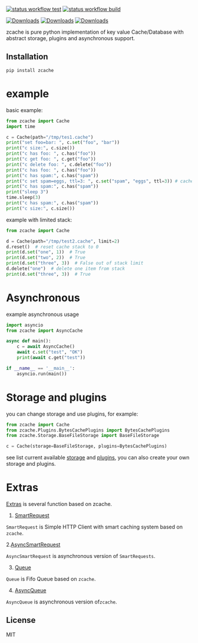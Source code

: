[![status workflow test](https://github.com/guangrei/zcache/actions/workflows/python-app.yml/badge.svg)](https://github.com/guangrei/zcache/actions) 
[![status workflow build](https://github.com/guangrei/zcache/actions/workflows/release_to_pypi.yml/badge.svg)](https://github.com/guangrei/zcache/actions)

[![Downloads](https://static.pepy.tech/badge/zcache)](https://pepy.tech/project/zcache)
[![Downloads](https://static.pepy.tech/badge/zcache/month)](https://pepy.tech/project/zcache)
[![Downloads](https://static.pepy.tech/badge/zcache/week)](https://pepy.tech/project/zcache)

zcache is pure python implementation of key value Cache/Database with abstract storage, plugins and asynchronous support.

## Installation
```
pip install zcache
```
# example

basic example:
```python
from zcache import Cache
import time

c = Cache(path="/tmp/tes1.cache")
print("set foo=bar: ", c.set("foo", "bar"))
print("c size:", c.size())
print("c has foo: ", c.has("foo"))
print("c get foo: ", c.get("foo"))
print("c delete foo: ", c.delete("foo"))
print("c has foo: ", c.has("foo"))
print("c has spam:", c.has("spam"))
print("c set spam=eggs, ttl=3: ", c.set("spam", "eggs", ttl=3)) # cache with ttl
print("c has spam:", c.has("spam"))
print("sleep 3")
time.sleep(3)
print("c has spam:", c.has("spam"))
print("c size:", c.size())
```
example with limited stack:
```python
from zcache import Cache

d = Cache(path="/tmp/test2.cache", limit=2)
d.reset()  # reset cache stack to 0
print(d.set("one", 1))  # True
print(d.set("two", 2))  # True
print(d.set("three", 3))  # False out of stack limit
d.delete("one")  # delete one item from stack
print(d.set("three", 3))  # True
```

# Asynchronous

example asynchronous usage

```python
import asyncio
from zcache import AsyncCache

async def main():
    c = await AsyncCache()
    await c.set("test", "OK")
    print(await c.get("test"))

if __name__ == '__main__':
    asyncio.run(main())
```

# Storage and plugins

you can change storage and use plugins, for example:

```python
from zcache import Cache
from zcache.Plugins.BytesCachePlugins import BytesCachePlugins
from zcache.Storage.BaseFileStorage import BaseFileStorage

c = Cache(storage=BaseFileStorage, plugins=BytesCachePlugins)
```
see list current available [storage](https://github.com/guangrei/zcache/tree/main/zcache/Storage) and [plugins](https://github.com/guangrei/zcache/tree/main/zcache/Plugins), you can also create your own storage and plugins.

# Extras

[Extras](https://github.com/guangrei/zcache/tree/main/zcache/Extras) is several function based on zcache.

1. [SmartRequest](https://github.com/guangrei/zcache/blob/main/tests/tests_smartrequests.py)

`SmartRequest` is Simple HTTP Client with smart caching system based on `zcache`.

2.[AsyncSmartRequest](https://github.com/guangrei/zcache/blob/main/tests/tests_smartrequests.py)

`AsyncSmartRequest` is asynchronous version of `SmartRequests`.

3. [Queue](https://github.com/guangrei/zcache/blob/main/tests/tests_queue.py)

`Queue` is Fifo Queue based on `zcache`.

4. [AsyncQueue](https://github.com/guangrei/zcache/blob/main/tests/tests_queue.py)

`AsyncQueue` is asynchronous version of`zcache`.


## License

MIT
